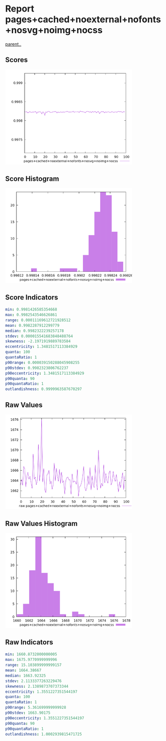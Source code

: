 # Report pages+cached+noexternal+nofonts+nosvg+noimg+nocss

[parent..](./..)  


## Scores

![score](./score.png)  

## Score Histogram

![hist](./hist.png)  

## Score Indicators

```yaml
min: 0.9981426585354668
max: 0.9982543546626861
range: 0.00011169612721928512
mean: 0.9982287912299779
median: 0.9982322239257178
stdev: 0.000015541683848488764
skewness: -2.1971919889783584
eccentricity: 1.3481517113384929
quanta: 100
quantaRatio: 1
p90range: 0.000039150288045908255
p90stdev: 0.9982323806762237
p90eccentricity: 1.3481517113384929
p90quanta: 90
p90quantaRatio: 1
outlandishness: 0.9999963587670297

```

## Raw Values

![raw](./raw.png)  

## Raw Values Histogram

![raw hist](./raw_hist.png)  

## Raw Indicators

```yaml
min: 1660.8732000000005
max: 1675.9770999999996
range: 15.103899999999157
mean: 1664.38667
median: 1663.92325
stdev: 2.1133377263229476
skewness: 2.1389873707373344
eccentricity: 1.3551227351544197
quanta: 100
quantaRatio: 1
p90range: 5.361699999999928
p90stdev: 1663.90175
p90eccentricity: 1.3551227351544197
p90quanta: 90
p90quantaRatio: 1
outlandishness: 1.0002939815471725

```

<style>
  img {
    max-width: 80%;
  }
</style>
      
